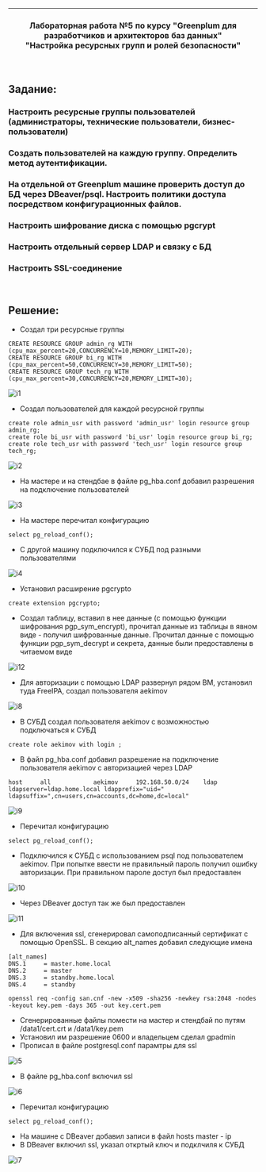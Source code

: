 | **<br/>Лабораторная работа №5 по курсу "Greenplum для разработчиков и архитекторов баз данных"<br/>"Настройка ресурсных групп и ролей безопасности"<br/>**|
|---|

<br/>

## Задание:
### Настроить ресурсные группы пользователей (администраторы, технические пользователи, бизнес-пользователи)
### Создать пользователей на каждую группу. Определить метод аутентификации.
### На отдельной от Greenplum машине проверить доступ до БД через DBeaver/psql. Настроить политики доступа посредством конфигурационных файлов.
### Настроить шифрование диска с помощью pgcrypt
### Настроить отдельный сервер LDAP и связку с БД
### Настроить SSL-соединение


<br/>

## Решение:
* Создал три ресурсные группы
```
CREATE RESOURCE GROUP admin_rg WITH (cpu_max_percent=20,CONCURRENCY=10,MEMORY_LIMIT=20);
CREATE RESOURCE GROUP bi_rg WITH (cpu_max_percent=50,CONCURRENCY=30,MEMORY_LIMIT=50);
CREATE RESOURCE GROUP tech_rg WITH (cpu_max_percent=30,CONCURRENCY=20,MEMORY_LIMIT=30);
```

![i1](image/Lab05_01.jpg)

* Создал пользователей для каждой ресурсной группы
```
create role admin_usr with password 'admin_usr' login resource group admin_rg;
create role bi_usr with password 'bi_usr' login resource group bi_rg;
create role tech_usr with password 'tech_usr' login resource group tech_rg;
```

![i2](image/Lab05_02.jpg)

* На мастере и на стендбае в файле pg_hba.conf добавил разрешения на подключение пользователей

![i3](image/Lab05_03.jpg)

* На мастере перечитал конфигурацию
```
select pg_reload_conf();
```
* С другой машину подключился к СУБД под разными пользователями

![i4](image/Lab05_04.jpg)

* Установил расширение pgcrypto
```
create extension pgcrypto;
```
* Создал таблицу, вставил в нее данные (с помощью функции шифрования pgp_sym_encrypt), прочитал данные из таблицы в явном виде - получил шифрованные данные. Прочитал данные с помощью функции pgp_sym_decrypt и секрета, данные были предоставлены в читаемом виде

![i12](image/Lab05_12.jpg)

* Для авторизации с помощью LDAP развернул рядом ВМ, установил туда FreeIPA, создал пользователя aekimov

![i8](image/Lab05_08.jpg)

* В СУБД создал пользователя aekimov с возможностью подключаться к СУБД
```
create role aekimov with login ;
```
* В файл pg_hba.conf добавил разрешение на подключение пользователя aekimov с авторизацией через LDAP
```
host     all            aekimov     192.168.50.0/24    ldap ldapserver=ldap.home.local ldapprefix="uid=" ldapsuffix=",cn=users,cn=accounts,dc=home,dc=local"
```

![i9](image/Lab05_09.jpg)

* Перечитал конфигурацию
```
select pg_reload_conf();
```
* Подключился к СУБД с использованием psql под пользователем aekimov. При попытке ввести не правильный пароль получил ошибку авторизации. При правильном пароле доступ был предоставлен

![i10](image/Lab05_10.jpg)

* Через DBeaver доступ так же был предоставлен

![i11](image/Lab05_11.jpg)

* Для включения ssl, сгенерировал самоподписанный сертификат с помощью OpenSSL. В секцию alt_names добавил следующие имена
```
[alt_names]
DNS.1     = master.home.local
DNS.2     = master
DNS.3     = standby.home.local
DNS.4     = standby

openssl req -config san.cnf -new -x509 -sha256 -newkey rsa:2048 -nodes -keyout key.pem -days 365 -out key.cert.pem

```
* Сгенерированные файлы помести на мастер и стендбай по путям /data1/cert.crt и /data1/key.pem
* Установил им разрешение 0600 и владельцем сделал gpadmin
* Прописал в файле postgresql.conf парамтры для ssl

![i5](image/Lab05_05.jpg)

* В файле pg_hba.conf включил ssl

![i6](image/Lab05_06.jpg)

* Перечитал конфигурацию  
```
select pg_reload_conf();
```
* На машине с DBeaver добавил записи в файл hosts master - ip
* В DBeaver включил ssl, указал откртый ключ и подклчиля к СУБД 

![i7](image/Lab05_07.jpg)
